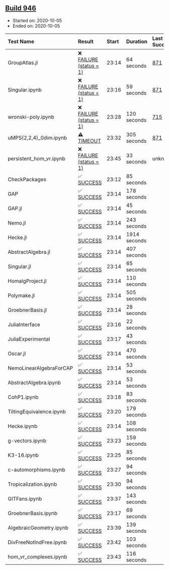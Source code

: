 ## [Build 946](https://oscarci.mathematik.uni-kl.de/job/oscar-stable/946/)

* Started on: 2020-10-05
* Ended on: 2020-10-05

| Test Name    | Result | Start | Duration | Last Success | First Failure |
|:-------------|:-------|:------|:---------|:-------------|:--------------|
| GroupAtlas.jl | ❌ [FAILURE (status = 1)](https://oscarci.mathematik.uni-kl.de/job/oscar-stable/946/artifact/logs/build-946/GroupAtlas.jl.log) | 23:14 | 64 seconds | [871](https://oscarci.mathematik.uni-kl.de/job/oscar-stable/871/) | [872](https://oscarci.mathematik.uni-kl.de/job/oscar-stable/872/) |
| Singular.ipynb | ❌ [FAILURE (status = 1)](https://oscarci.mathematik.uni-kl.de/job/oscar-stable/946/artifact/logs/build-946/Singular.ipynb.log) | 23:16 | 59 seconds | [871](https://oscarci.mathematik.uni-kl.de/job/oscar-stable/871/) | [872](https://oscarci.mathematik.uni-kl.de/job/oscar-stable/872/) |
| wronski-poly.ipynb | ❌ [FAILURE (status = 1)](https://oscarci.mathematik.uni-kl.de/job/oscar-stable/946/artifact/logs/build-946/wronski-poly.ipynb.log) | 23:28 | 120 seconds | [715](https://oscarci.mathematik.uni-kl.de/job/oscar-stable/715/) | [716](https://oscarci.mathematik.uni-kl.de/job/oscar-stable/716/) |
| uMPS(2,2,4)_0dim.ipynb | ⚠ [TIMEOUT](https://oscarci.mathematik.uni-kl.de/job/oscar-stable/946/artifact/logs/build-946/uMPS-2-2-4-_0dim.ipynb.log) | 23:32 | 305 seconds | [871](https://oscarci.mathematik.uni-kl.de/job/oscar-stable/871/) | [872](https://oscarci.mathematik.uni-kl.de/job/oscar-stable/872/) |
| persistent_hom_vr.ipynb | ❌ [FAILURE (status = 1)](https://oscarci.mathematik.uni-kl.de/job/oscar-stable/946/artifact/logs/build-946/persistent_hom_vr.ipynb.log) | 23:45 | 33 seconds | unknown | unknown |
| CheckPackages | ✅ [SUCCESS](https://oscarci.mathematik.uni-kl.de/job/oscar-stable/946/artifact/logs/build-946/CheckPackages.log) | 23:12 | 85 seconds |  |  |
| GAP | ✅ [SUCCESS](https://oscarci.mathematik.uni-kl.de/job/oscar-stable/946/artifact/logs/build-946/GAP.log) | 23:14 | 178 seconds |  |  |
| GAP.jl | ✅ [SUCCESS](https://oscarci.mathematik.uni-kl.de/job/oscar-stable/946/artifact/logs/build-946/GAP.jl.log) | 23:14 | 45 seconds |  |  |
| Nemo.jl | ✅ [SUCCESS](https://oscarci.mathematik.uni-kl.de/job/oscar-stable/946/artifact/logs/build-946/Nemo.jl.log) | 23:14 | 243 seconds |  |  |
| Hecke.jl | ✅ [SUCCESS](https://oscarci.mathematik.uni-kl.de/job/oscar-stable/946/artifact/logs/build-946/Hecke.jl.log) | 23:14 | 1914 seconds |  |  |
| AbstractAlgebra.jl | ✅ [SUCCESS](https://oscarci.mathematik.uni-kl.de/job/oscar-stable/946/artifact/logs/build-946/AbstractAlgebra.jl.log) | 23:14 | 407 seconds |  |  |
| Singular.jl | ✅ [SUCCESS](https://oscarci.mathematik.uni-kl.de/job/oscar-stable/946/artifact/logs/build-946/Singular.jl.log) | 23:14 | 65 seconds |  |  |
| HomalgProject.jl | ✅ [SUCCESS](https://oscarci.mathematik.uni-kl.de/job/oscar-stable/946/artifact/logs/build-946/HomalgProject.jl.log) | 23:14 | 110 seconds |  |  |
| Polymake.jl | ✅ [SUCCESS](https://oscarci.mathematik.uni-kl.de/job/oscar-stable/946/artifact/logs/build-946/Polymake.jl.log) | 23:14 | 505 seconds |  |  |
| GroebnerBasis.jl | ✅ [SUCCESS](https://oscarci.mathematik.uni-kl.de/job/oscar-stable/946/artifact/logs/build-946/GroebnerBasis.jl.log) | 23:14 | 28 seconds |  |  |
| JuliaInterface | ✅ [SUCCESS](https://oscarci.mathematik.uni-kl.de/job/oscar-stable/946/artifact/logs/build-946/JuliaInterface.log) | 23:16 | 22 seconds |  |  |
| JuliaExperimental | ✅ [SUCCESS](https://oscarci.mathematik.uni-kl.de/job/oscar-stable/946/artifact/logs/build-946/JuliaExperimental.log) | 23:17 | 43 seconds |  |  |
| Oscar.jl | ✅ [SUCCESS](https://oscarci.mathematik.uni-kl.de/job/oscar-stable/946/artifact/logs/build-946/Oscar.jl.log) | 23:14 | 470 seconds |  |  |
| NemoLinearAlgebraForCAP | ✅ [SUCCESS](https://oscarci.mathematik.uni-kl.de/job/oscar-stable/946/artifact/logs/build-946/NemoLinearAlgebraForCAP.log) | 23:14 | 53 seconds |  |  |
| AbstractAlgebra.ipynb | ✅ [SUCCESS](https://oscarci.mathematik.uni-kl.de/job/oscar-stable/946/artifact/logs/build-946/AbstractAlgebra.ipynb.log) | 23:14 | 53 seconds |  |  |
| CohP1.ipynb | ✅ [SUCCESS](https://oscarci.mathematik.uni-kl.de/job/oscar-stable/946/artifact/logs/build-946/CohP1.ipynb.log) | 23:18 | 83 seconds |  |  |
| TiltingEquivalence.ipynb | ✅ [SUCCESS](https://oscarci.mathematik.uni-kl.de/job/oscar-stable/946/artifact/logs/build-946/TiltingEquivalence.ipynb.log) | 23:20 | 179 seconds |  |  |
| Hecke.ipynb | ✅ [SUCCESS](https://oscarci.mathematik.uni-kl.de/job/oscar-stable/946/artifact/logs/build-946/Hecke.ipynb.log) | 23:14 | 108 seconds |  |  |
| g-vectors.ipynb | ✅ [SUCCESS](https://oscarci.mathematik.uni-kl.de/job/oscar-stable/946/artifact/logs/build-946/g-vectors.ipynb.log) | 23:23 | 159 seconds |  |  |
| K3-16.ipynb | ✅ [SUCCESS](https://oscarci.mathematik.uni-kl.de/job/oscar-stable/946/artifact/logs/build-946/K3-16.ipynb.log) | 23:25 | 85 seconds |  |  |
| c-automorphisms.ipynb | ✅ [SUCCESS](https://oscarci.mathematik.uni-kl.de/job/oscar-stable/946/artifact/logs/build-946/c-automorphisms.ipynb.log) | 23:27 | 94 seconds |  |  |
| Tropicalization.ipynb | ✅ [SUCCESS](https://oscarci.mathematik.uni-kl.de/job/oscar-stable/946/artifact/logs/build-946/Tropicalization.ipynb.log) | 23:30 | 94 seconds |  |  |
| GITFans.ipynb | ✅ [SUCCESS](https://oscarci.mathematik.uni-kl.de/job/oscar-stable/946/artifact/logs/build-946/GITFans.ipynb.log) | 23:37 | 143 seconds |  |  |
| GroebnerBasis.ipynb | ✅ [SUCCESS](https://oscarci.mathematik.uni-kl.de/job/oscar-stable/946/artifact/logs/build-946/GroebnerBasis.ipynb.log) | 23:17 | 69 seconds |  |  |
| AlgebraicGeometry.ipynb | ✅ [SUCCESS](https://oscarci.mathematik.uni-kl.de/job/oscar-stable/946/artifact/logs/build-946/AlgebraicGeometry.ipynb.log) | 23:39 | 139 seconds |  |  |
| DivFreeNotIndFree.ipynb | ✅ [SUCCESS](https://oscarci.mathematik.uni-kl.de/job/oscar-stable/946/artifact/logs/build-946/DivFreeNotIndFree.ipynb.log) | 23:42 | 103 seconds |  |  |
| hom_vr_complexes.ipynb | ✅ [SUCCESS](https://oscarci.mathematik.uni-kl.de/job/oscar-stable/946/artifact/logs/build-946/hom_vr_complexes.ipynb.log) | 23:43 | 116 seconds |  |  |
